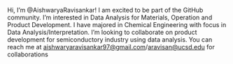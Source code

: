 Hi, I’m @AishwaryaRavisankar! I am excited to be part of the GitHub community.
I’m interested in Data Analysis for Materials, Operation and Product Development. I have majored in Chemical Engineering with focus in Data Analysis/Interpretation. 
I’m looking to collaborate on product development for semiconductory industry using data analysis.
You can reach me at aishwaryaravisankar97@gmail.com/aravisan@ucsd.edu for collaborations


<!---
AishwaryaRavisankar/AishwaryaRavisankar is a ✨ special ✨ repository because its `README.md` (this file) appears on your GitHub profile.
You can click the Preview link to take a look at your changes.
--->

